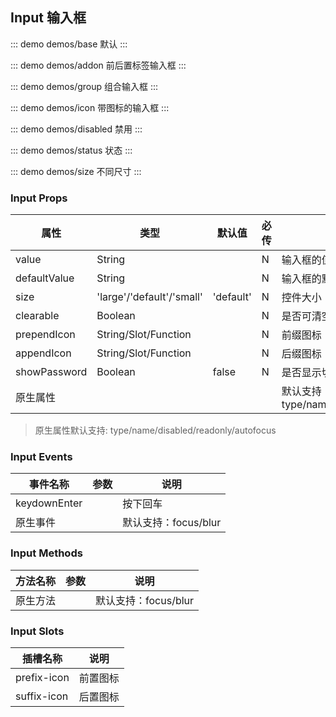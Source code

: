 ## Input 输入框

::: demo demos/base 默认
:::

::: demo demos/addon 前后置标签输入框
:::

::: demo demos/group 组合输入框
:::

::: demo demos/icon 带图标的输入框
:::

::: demo demos/disabled 禁用
:::

::: demo demos/status 状态
:::

::: demo demos/size 不同尺寸
:::

### Input Props
| 属性 | 类型 | 默认值 | 必传 | 说明 |
|-----|-----|-----|-----|-----|
|value|String| |N|输入框的值
|defaultValue|String| |N|输入框的默认值
|size|'large'/'default'/'small'|'default'|N|控件大小
|clearable|Boolean| |N|是否可清空
|prependIcon|String/Slot/Function| |N|前缀图标
|appendIcon|String/Slot/Function| |N|后缀图标
|showPassword|Boolean|false|N|是否显示切换密码图标
|原生属性| | | |默认支持：type/name/autofocus/disabled/readonly/maxlength|

>原生属性默认支持: type/name/disabled/readonly/autofocus

### Input Events
| 事件名称 | 参数 | 说明 |
|-----|-----|-----|
|keydownEnter| |按下回车|
|原生事件| |默认支持：focus/blur|

### Input Methods
| 方法名称 | 参数 | 说明 |
|-----|-----|-----|
|原生方法| |默认支持：focus/blur|

### Input Slots
| 插槽名称| 说明 |
|-----|-----|
| prefix-icon | 前置图标 |
| suffix-icon | 后置图标 |
